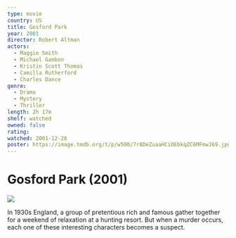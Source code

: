 ```yaml
---
type: movie
country: US
title: Gosford Park
year: 2001
director: Robert Altman
actors:
  - Maggie Smith
  - Michael Gambon
  - Kristin Scott Thomas
  - Camilla Rutherford
  - Charles Dance
genre:
  - Drama
  - Mystery
  - Thriller
length: 2h 17m
shelf: watched
owned: false
rating:
watched: 2001-12-26
poster: https://image.tmdb.org/t/p/w500/7r8DeZuaaHCiOEbkqZC6MFmwJ69.jpg
---
```


# Gosford Park (2001)

![](https://image.tmdb.org/t/p/w500/7r8DeZuaaHCiOEbkqZC6MFmwJ69.jpg)

In 1930s England, a group of pretentious rich and famous gather together for a weekend of relaxation at a hunting resort. But when a murder occurs, each one of these interesting characters becomes a suspect.